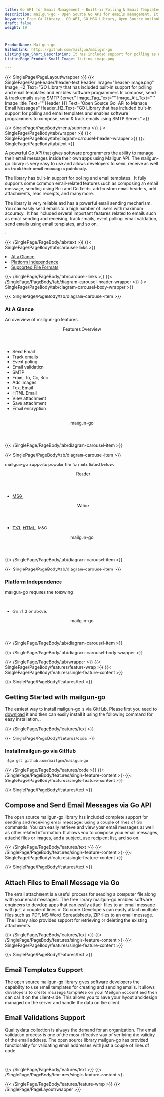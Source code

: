 ```yaml
---
title: Go API for Email Management – Built-in Polling & Email Templates Support
description: mailgun-go - Open Source Go API for emails management. It included built-in support for polling and email templates. Create and send emails using SMTP Server.
keywords: Free Go library,  GO API, GO MSG Library, Open Source outlook Library, GO POP3 library, create  MSG Documents, SMTPGO .GO Libraries, GO outlook, GO IMAP, GO EML, c-sharp, email, mime, mime-parser, Built-in Polling support, use email templates
draft: false
weight: 19



ProductName: Mailgun-go
Githublink: https://github.com/mailgun/mailgun-go
ListingPage_Short_Description: It has included support for polling as well as email templates and enables programmers to create and send emails using SMTP Server.
ListingPage_Product_Small_Image: listing-image.png 

---
```


{{< SinglePage/PageLayout/wrapper >}}
{{< SinglePage/PageHeader/header-text
Header_Image="header-image.png"
Image_H2_Text="GO Library that has included built-in support for polling and email templates and enables software programmers to compose, send & track emails using SMTP Server."
Image_Tag_Text=""
Image_Alt_Text=" "
Image_title_Text=""
Header_H1_Text="Open Source Go  API to Manage Email Messages"
Header_H2_Text="GO Library that has included built-in support for polling and email templates and enables software programmers to compose, send & track emails using SMTP Server." >}}

{{< SinglePage/PageBody/menu/submenu >}}
{{< SinglePage/PageBody/tab/wrapper >}}
{{< SinglePage/PageBody/tab/diagram-carousel-header-wrapper >}}
{{< SinglePage/PageBody/tab/text >}}



<p>A powerful Go API that gives software programmers the ability to manage their email messages inside their own apps using Mailgun API. The mailgun-go library is very easy to use and allows developers to send, receive as well as track their email messages painlessly.</p>
<p>The library has built-in support for polling and email templates.  It fully supports some common email-related features such as composing an email message, sending using Bcc and Cc fields, add custom email headers, add attachments, read receipts, and many more.</p>
<p>The library is very reliable and has a powerful email sending mechanism.  You can easily send emails to a high number of users with maximum accuracy.  It has included several important features related to emails such as email sending and receiving, track emails, event polling, email validation, send emails using email templates, and so on.</p>
<p><span style="font-size: 12.16px;">. </span></p>

{{< /SinglePage/PageBody/tab/text >}}
{{< SinglePage/PageBody/tab/carousel-links >}}

<li data-target="#diagramcarousel" data-slide-to="0"><a href="#">At a Glance</a></li>
<li data-target="#diagramcarousel" data-slide-to="2"><a href="#">Platform Independence</a></li>
<li data-target="#diagramcarousel" data-slide-to="1"><a class="activetab" href="#">Supported File Formats</a></li>


{{< /SinglePage/PageBody/tab/carousel-links >}}
{{< /SinglePage/PageBody/tab/diagram-carousel-header-wrapper >}}
{{< SinglePage/PageBody/tab/diagram-carousel-body-wrapper >}}

{{< SinglePage/PageBody/tab/diagram-carousel-item >}}
<h3>At A Glance</h3>
<p>An overview of mailgun-go features.</p>
<div class="diagram1 d1-poi">
<div class="d1-row">
<div class="d1-col d1-right"><header>Features Overview</header>
<ul>
<li>Send Email</li>
<li>Track emails</li>
<li>Event poling</li>
<li>Email validation</li>
<li>SMTP</li>
<li>From, To, Cc, Bcc</li>
<li>Add images</li>
<li>Text Email</li>
<li>HTML Email</li>
<li>View attachment</li>
<li>Save attachment</li>
<li>Email encryption</li>
</ul>
</div>
<!--/left -->
<div class="d1-col d1-right"> </div>
</div>
<div class="d1-logo" style="border: none;"><header>mailgun-go</header><footer><small></small></footer></div>
<!--/logo--></div>
<!--/diagram1-->
{{< /SinglePage/PageBody/tab/diagram-carousel-item >}}

{{< SinglePage/PageBody/tab/diagram-carousel-item >}}
<p>mailgun-go supports popular file formats listed below.</p>
<div class="diagram1 d2  d1-poi">
<div class="d1-row">
<div class="d1-col d1-left"><header><i class="fa fa-arrows-v "> </i> Reader</header>
<ul>
<li><a href="https://wiki.fileformat.com/email/msg/">MSG </a></li>
</ul>
</div>
<!--/left-->
<div class="d1-col d1-right"><header><i class="fa  fa-long-arrow-down"> </i> Writer</header>
<ul>
<li><a href="https://wiki.fileformat.com/word-processing/txt/">TXT</a>, <a href="https://wiki.fileformat.com/web/html/">HTML</a>, MSG</li>
</ul>
</div>
<!--/right--></div>
<!--/row-->
<div class="d1-logo" style="border: none;"><header>mailgun-go</header><footer><small></small></footer></div>
<!--/logo--></div>
<!--/diagram2-->
{{< /SinglePage/PageBody/tab/diagram-carousel-item >}}

{{< SinglePage/PageBody/tab/diagram-carousel-item >}}
<h3>Platform Independence</h3>
<p>mailgun-go requires the following</p>
<div class="diagram1 d1-poi">
<div class="d1-row">
<div class="d1-col d1-left"> </div>
<div class="d1-col d1-right">
<ul>
<li>Go v1.2 or above.</li>
</ul>
</div>
</div>
<!--/row-->
<div class="d1-logo" style="border: none;"><header>mailgun-go</header><footer><small></small></footer></div>
<!--/logo--></div>
<!--/diagram2 -->
{{< /SinglePage/PageBody/tab/diagram-carousel-item >}}

{{< /SinglePage/PageBody/tab/diagram-carousel-body-wrapper >}}

{{< /SinglePage/PageBody/tab/wrapper >}}
{{< SinglePage/PageBody/features/feature-wrap >}}
{{< SinglePage/PageBody/features/single-feature-content >}}

{{< SinglePage/PageBody/features/text >}}
<h2 class="h2title">Getting Started with mailgun-go</h2>
<p>The easiest way to install mailgun-go is via GitHub. Please first you need to <a href="https://github.com/mailgun/mailgun-go/archive/master.zip">download</a> it and then can easily install it using the following command for easy installation. .</p>
{{< /SinglePage/PageBody/features/text >}}

{{< SinglePage/PageBody/features/code >}}
<h3>Install mailgun-go via GitHub</h3>
<pre><code class="html"> $go get github.com/mailgun/mailgun-go</code></pre>


{{< /SinglePage/PageBody/features/code >}}
{{< /SinglePage/PageBody/features/single-feature-content >}}
{{< SinglePage/PageBody/features/single-feature-content >}}

{{< SinglePage/PageBody/features/text >}}
<h2 class="h2title">Compose and Send Email Messages via Go API</h2>
<p>The open source mailgun-go library has included complete support for sending and receiving email messages using a couple of lines of Go commands. You can easily retrieve and view your email messages as well as other related information. It allows you to compose your email messages, attaché files or images, add a subject, use recipient list, and so on.</p>

{{< /SinglePage/PageBody/features/text >}}
{{< /SinglePage/PageBody/features/single-feature-content >}}
{{< SinglePage/PageBody/features/single-feature-content >}}

{{< SinglePage/PageBody/features/text >}}
<h2 class="h2title">Attach Files to Email Message via Go</h2>
<p>The email attachment is a useful process for sending a computer file along with your email messages.  The free library mailgun-go enables software engineers to develop apps that can easily attach files to an email message with just a couple of lines of Go code. Developers can easily attach multiple files such as PDF, MS Word, Spreadsheets, ZIP files to an email message.  The library also provides support for retrieving or deleting the existing attachments.</p>

{{< /SinglePage/PageBody/features/text >}}
{{< /SinglePage/PageBody/features/single-feature-content >}}
{{< SinglePage/PageBody/features/single-feature-content >}}

{{< SinglePage/PageBody/features/text >}}
<h2 class="h2title">Email Templates Support</h2>
<p>The open source mailgun-go library gives software developers the capability to use email templates for creating and sending emails. It allows developers to create message templates on your Mailgun account and then can call it on the client-side. This allows you to have your layout and design managed on the server and handle the data on the client.</p>
<h2 class="h2title">Email Validations Support</h2>
<p>Quality data collection is always the demand for an organization. The email validation process is one of the most effective way of verifying the validity of the email address. The open source library mailgun-go has provided functionality for validating email addresses with just a couple of lines of code.</p>
<p> </p>

{{< /SinglePage/PageBody/features/text >}}
{{< /SinglePage/PageBody/features/single-feature-content >}}

{{< /SinglePage/PageBody/features/feature-wrap >}}
{{< /SinglePage/PageLayout/wrapper >}}